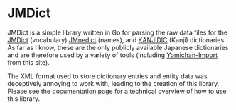 # JMDict #

JMDict is a simple library written in Go for parsing the raw data files for the
[JMDict](http://www.edrdg.org/enamdict/enamdict_doc.html) (vocabulary)
[JMnedict](http://www.edrdg.org/enamdict/enamdict_doc.html) (names), and
[KANJIDIC](http://nihongo.monash.edu/kanjidic2/index.html) (Kanji) dictionaries. As far as I know, these are the only
publicly available Japanese dictionaries and are therefore used by a variety of tools (including
[Yomichan-Import](https://foosoft.net/projects/yomichan-import) from this site).

The XML format used to store dictionary entries and entity data was deceptively annoying to work with, leading to the
creation of this library. Please see the [documentation page](https://godoc.org/github.com/FooSoft/jmdict) for a
technical overview of how to use this library.
